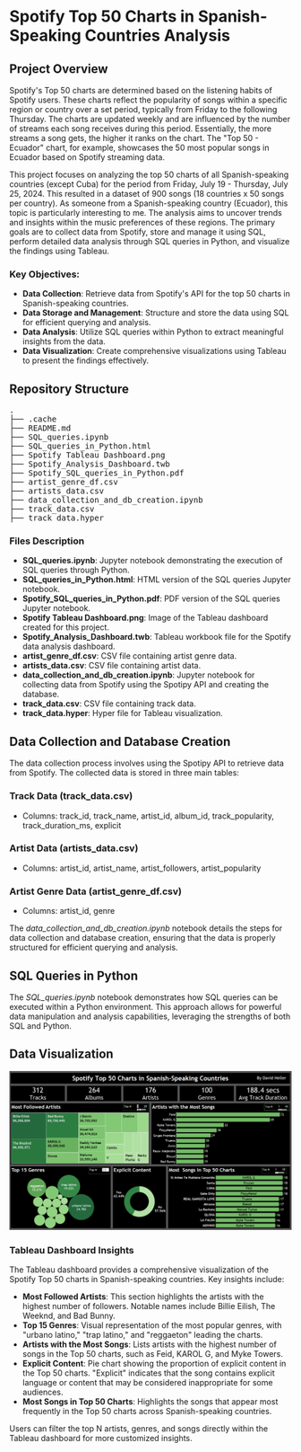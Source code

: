<h1>Spotify Top 50 Charts in Spanish-Speaking Countries Analysis</h1>

<h2>Project Overview</h2>

<p>Spotify's Top 50 charts are determined based on the listening habits of Spotify users. These charts reflect the popularity of songs within a specific region or country over a set period, typically from Friday to the following Thursday. The charts are updated weekly and are influenced by the number of streams each song receives during this period. Essentially, the more streams a song gets, the higher it ranks on the chart. The "Top 50 - Ecuador" chart, for example, showcases the 50 most popular songs in Ecuador based on Spotify streaming data.</p>

<p>This project focuses on analyzing the top 50 charts of all Spanish-speaking countries (except Cuba) for the period from Friday, July 19 - Thursday, July 25, 2024. This resulted in a dataset of 900 songs (18 countries x 50 songs per country). As someone from a Spanish-speaking country (Ecuador), this topic is particularly interesting to me. The analysis aims to uncover trends and insights within the music preferences of these regions. The primary goals are to collect data from Spotify, store and manage it using SQL, perform detailed data analysis through SQL queries in Python, and visualize the findings using Tableau.</p>


<h3>Key Objectives:</h3>
<ul>
    <li><strong>Data Collection</strong>: Retrieve data from Spotify's API for the top 50 charts in Spanish-speaking countries.</li>
    <li><strong>Data Storage and Management</strong>: Structure and store the data using SQL for efficient querying and analysis.</li>
    <li><strong>Data Analysis</strong>: Utilize SQL queries within Python to extract meaningful insights from the data.</li>
    <li><strong>Data Visualization</strong>: Create comprehensive visualizations using Tableau to present the findings effectively.</li>
</ul>

<h2>Repository Structure</h2>
<pre>
.
├── .cache
├── README.md
├── SQL_queries.ipynb
├── SQL_queries_in_Python.html
├── Spotify Tableau Dashboard.png
├── Spotify_Analysis_Dashboard.twb
├── Spotify_SQL_queries_in_Python.pdf
├── artist_genre_df.csv
├── artists_data.csv
├── data_collection_and_db_creation.ipynb
├── track_data.csv
├── track_data.hyper
</pre>

<h3>Files Description</h3>
<ul>
    <li><strong>SQL_queries.ipynb</strong>: Jupyter notebook demonstrating the execution of SQL queries through Python.</li>
    <li><strong>SQL_queries_in_Python.html</strong>: HTML version of the SQL queries Jupyter notebook.</li>
    <li><strong>Spotify_SQL_queries_in_Python.pdf</strong>: PDF version of the SQL queries Jupyter notebook.</li>
    <li><strong>Spotify Tableau Dashboard.png</strong>: Image of the Tableau dashboard created for this project.</li>
    <li><strong>Spotify_Analysis_Dashboard.twb</strong>: Tableau workbook file for the Spotify data analysis dashboard.</li>
    <li><strong>artist_genre_df.csv</strong>: CSV file containing artist genre data.</li>
    <li><strong>artists_data.csv</strong>: CSV file containing artist data.</li>
    <li><strong>data_collection_and_db_creation.ipynb</strong>: Jupyter notebook for collecting data from Spotify using the Spotipy API and creating the database.</li>
    <li><strong>track_data.csv</strong>: CSV file containing track data.</li>
    <li><strong>track_data.hyper</strong>: Hyper file for Tableau visualization.</li>
</ul>

<h2>Data Collection and Database Creation</h2>
<p>The data collection process involves using the Spotipy API to retrieve data from Spotify. The collected data is stored in three main tables:</p>

<h3>Track Data (track_data.csv)</h3>
<ul>
    <li>Columns: track_id, track_name, artist_id, album_id, track_popularity, track_duration_ms, explicit</li>
</ul>

<h3>Artist Data (artists_data.csv)</h3>
<ul>
    <li>Columns: artist_id, artist_name, artist_followers, artist_popularity</li>
</ul>

<h3>Artist Genre Data (artist_genre_df.csv)</h3>
<ul>
    <li>Columns: artist_id, genre</li>
</ul>

<p>The <em>data_collection_and_db_creation.ipynb</em> notebook details the steps for data collection and database creation, ensuring that the data is properly structured for efficient querying and analysis.</p>

<h2>SQL Queries in Python</h2>
<p>The <em>SQL_queries.ipynb</em> notebook demonstrates how SQL queries can be executed within a Python environment. This approach allows for powerful data manipulation and analysis capabilities, leveraging the strengths of both SQL and Python.</p>

<h2>Data Visualization</h2>

<img src="./Spotify Tableau Dashboard.png" alt="Spotify Tableau Dashboard">

<h3>Tableau Dashboard Insights</h3>
<p>The Tableau dashboard provides a comprehensive visualization of the Spotify Top 50 charts in Spanish-speaking countries. Key insights include:</p>

<ul>
    <li><strong>Most Followed Artists</strong>: This section highlights the artists with the highest number of followers. Notable names include Billie Eilish, The Weeknd, and Bad Bunny.</li>
    <li><strong>Top 15 Genres</strong>: Visual representation of the most popular genres, with "urbano latino," "trap latino," and "reggaeton" leading the charts.</li>
    <li><strong>Artists with the Most Songs</strong>: Lists artists with the highest number of songs in the Top 50 charts, such as Feid, KAROL G, and Myke Towers.</li>
    <li><strong>Explicit Content</strong>: Pie chart showing the proportion of explicit content in the Top 50 charts. "Explicit" indicates that the song contains explicit language or content that may be considered inappropriate for some audiences.</li>
    <li><strong>Most Songs in Top 50 Charts</strong>: Highlights the songs that appear most frequently in the Top 50 charts across Spanish-speaking countries.</li>
</ul>

<p>Users can filter the top N artists, genres, and songs directly within the Tableau dashboard for more customized insights.</p>
